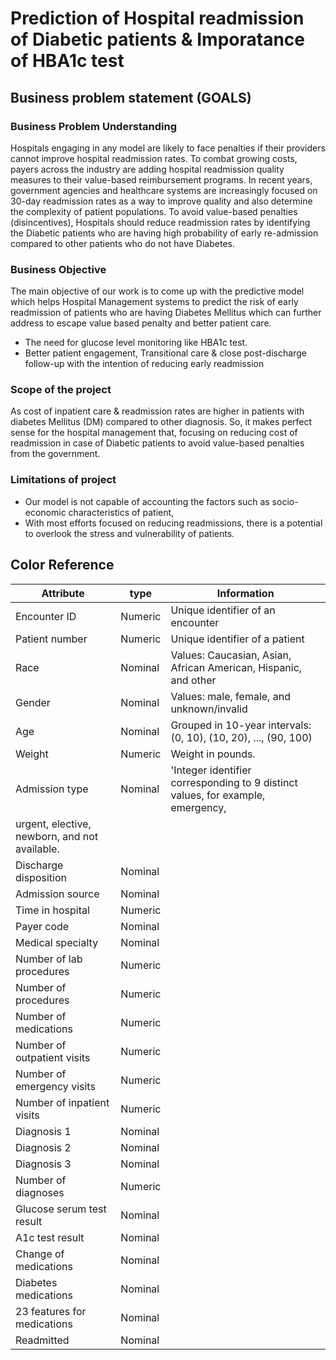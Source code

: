 # Prediction of Hospital readmission of Diabetic patients & Imporatance of HBA1c test

## Business problem statement (GOALS)

### Business Problem Understanding

Hospitals engaging in any model are likely to face penalties if their providers cannot improve hospital readmission rates. To combat growing costs, payers across the industry are adding hospital readmission quality measures to their value-based reimbursement programs. In recent years, government agencies and healthcare systems are increasingly focused on 30-day readmission rates as a way to improve quality and also determine the complexity of patient populations.
To avoid value-based penalties (disincentives), Hospitals should reduce readmission rates by identifying the Diabetic patients who are having high probability of early re-admission compared to other patients who do not have Diabetes.

### Business Objective

The main objective of our work is to come up with the predictive model which helps Hospital Management systems to predict the risk of early readmission of patients who are having Diabetes Mellitus which can further address to escape value based penalty and better patient care.

- The need for glucose level monitoring like HBA1c test.
- Better patient engagement, Transitional care & close post-discharge follow-up with the intention of reducing early readmission

### Scope of the project 

As cost of inpatient care & readmission rates are higher in patients with diabetes Mellitus (DM) compared to other diagnosis. So, it makes perfect sense for the hospital management that, focusing on reducing cost of readmission in case of Diabetic patients to avoid value-based penalties from the government. 

### Limitations of project

-	Our model is not capable of accounting the factors such as socio-economic characteristics of patient, 
- With most efforts focused on reducing readmissions, there is a potential to overlook the stress and vulnerability of patients.

## Color Reference

| Attribute         |    type       |                       Information                                 |
| ----------------- | ------------- |------------------------------------------------------------------ |
| Encounter ID | Numeric  | Unique identifier of an encounter  |
| Patient number | Numeric  | Unique identifier of a patient  |
| Race | Nominal  | Values: Caucasian, Asian, African American, Hispanic, and other  |
| Gender | Nominal  | Values: male, female, and unknown/invalid  | 
| Age | Nominal  | Grouped in 10-year intervals: (0, 10), (10, 20), ..., (90, 100) |
| Weight | Numeric  | Weight in pounds.  |
| Admission type | Nominal  | 'Integer identifier corresponding to 9 distinct values, for example, emergency, 
                                 urgent, elective, newborn, and not available. |
| Discharge disposition | Nominal  | 
| Admission source | Nominal  | 
| Time in hospital | Numeric  | 
| Payer code | Nominal  | 
| Medical specialty | Nominal  | 
| Number of lab procedures | Numeric  | 
| Number of procedures | Numeric  | 
| Number of medications | Numeric  | 
| Number of outpatient visits | Numeric  | 
| Number of emergency visits | Numeric  | 
| Number of inpatient visits | Numeric  | 
| Diagnosis 1 | Nominal  | 
| Diagnosis 2 | Nominal  | 
| Diagnosis 3 | Nominal  | 
| Number of diagnoses | Numeric  | 
| Glucose serum test result | Nominal  | 
| A1c test result | Nominal  | 
| Change of medications | Nominal  | 
| Diabetes medications | Nominal  | 
| 23 features for medications | Nominal  | 
| Readmitted | Nominal  | 


